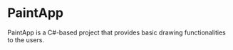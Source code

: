 # PaintApp
PaintApp is a C#-based project that provides basic drawing functionalities to the users.
